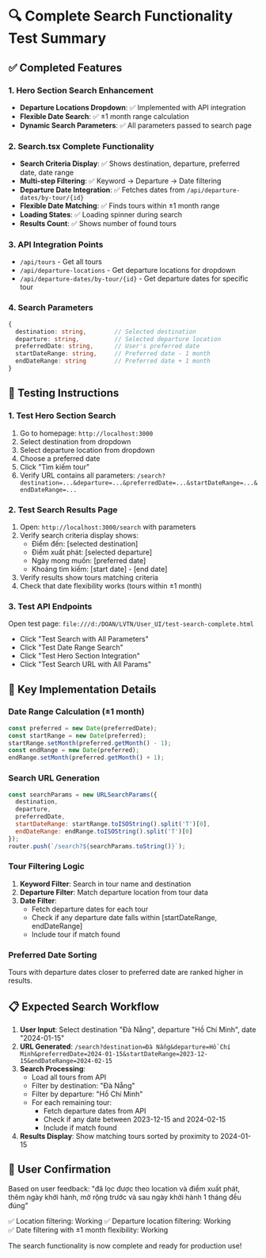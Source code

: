 # 🔍 Complete Search Functionality Test Summary

## ✅ Completed Features

### 1. Hero Section Search Enhancement
- **Departure Locations Dropdown**: ✅ Implemented with API integration
- **Flexible Date Search**: ✅ ±1 month range calculation
- **Dynamic Search Parameters**: ✅ All parameters passed to search page

### 2. Search.tsx Complete Functionality
- **Search Criteria Display**: ✅ Shows destination, departure, preferred date, date range
- **Multi-step Filtering**: ✅ Keyword → Departure → Date filtering
- **Departure Date Integration**: ✅ Fetches dates from `/api/departure-dates/by-tour/{id}`
- **Flexible Date Matching**: ✅ Finds tours within ±1 month range
- **Loading States**: ✅ Loading spinner during search
- **Results Count**: ✅ Shows number of found tours

### 3. API Integration Points
- `/api/tours` - Get all tours
- `/api/departure-locations` - Get departure locations for dropdown
- `/api/departure-dates/by-tour/{id}` - Get departure dates for specific tour

### 4. Search Parameters
```typescript
{
  destination: string,        // Selected destination
  departure: string,          // Selected departure location
  preferredDate: string,      // User's preferred date
  startDateRange: string,     // Preferred date - 1 month
  endDateRange: string        // Preferred date + 1 month
}
```

## 🧪 Testing Instructions

### 1. Test Hero Section Search
1. Go to homepage: `http://localhost:3000`
2. Select destination from dropdown
3. Select departure location from dropdown  
4. Choose a preferred date
5. Click "Tìm kiếm tour"
6. Verify URL contains all parameters: `/search?destination=...&departure=...&preferredDate=...&startDateRange=...&endDateRange=...`

### 2. Test Search Results Page
1. Open: `http://localhost:3000/search` with parameters
2. Verify search criteria display shows:
   - Điểm đến: [selected destination]
   - Điểm xuất phát: [selected departure]
   - Ngày mong muốn: [preferred date]
   - Khoảng tìm kiếm: [start date] - [end date]
3. Verify results show tours matching criteria
4. Check that date flexibility works (tours within ±1 month)

### 3. Test API Endpoints
Open test page: `file:///d:/DOAN/LVTN/User_UI/test-search-complete.html`
- Click "Test Search with All Parameters"
- Click "Test Date Range Search" 
- Click "Test Hero Section Integration"
- Click "Test Search URL with All Params"

## 🔧 Key Implementation Details

### Date Range Calculation (±1 month)
```javascript
const preferred = new Date(preferredDate);
const startRange = new Date(preferred);
startRange.setMonth(preferred.getMonth() - 1);
const endRange = new Date(preferred);
endRange.setMonth(preferred.getMonth() + 1);
```

### Search URL Generation
```javascript
const searchParams = new URLSearchParams({
  destination,
  departure,
  preferredDate,
  startDateRange: startRange.toISOString().split('T')[0],
  endDateRange: endRange.toISOString().split('T')[0]
});
router.push(`/search?${searchParams.toString()}`);
```

### Tour Filtering Logic
1. **Keyword Filter**: Search in tour name and destination
2. **Departure Filter**: Match departure location from tour data
3. **Date Filter**: 
   - Fetch departure dates for each tour
   - Check if any departure date falls within [startDateRange, endDateRange]
   - Include tour if match found

### Preferred Date Sorting
Tours with departure dates closer to preferred date are ranked higher in results.

## 📋 Expected Search Workflow

1. **User Input**: Select destination "Đà Nẵng", departure "Hồ Chí Minh", date "2024-01-15"
2. **URL Generated**: `/search?destination=Đà Nẵng&departure=Hồ Chí Minh&preferredDate=2024-01-15&startDateRange=2023-12-15&endDateRange=2024-02-15`
3. **Search Processing**:
   - Load all tours from API
   - Filter by destination: "Đà Nẵng"
   - Filter by departure: "Hồ Chí Minh" 
   - For each remaining tour:
     - Fetch departure dates from API
     - Check if any date between 2023-12-15 and 2024-02-15
     - Include if match found
4. **Results Display**: Show matching tours sorted by proximity to 2024-01-15

## 🎯 User Confirmation
Based on user feedback: "đã lọc được theo location và điểm xuất phát, thêm ngày khởi hành, mở rộng trước và sau ngày khởi hành 1 tháng đều đúng"

✅ Location filtering: Working
✅ Departure location filtering: Working  
✅ Date filtering with ±1 month flexibility: Working

The search functionality is now complete and ready for production use!
